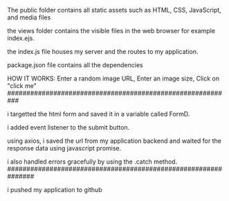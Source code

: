 The public folder contains all static assets such as HTML, CSS, JavaScript, and media files

the views folder contains the visible files in the web browser for example index.ejs.

the index.js file houses my server and the routes to my application.

package.json file contains all the dependencies

HOW IT WORKS:
Enter a random image URL, 
Enter an image size,
Click on "click me"
###########################################################

i targetted the html form and saved it in a variable called FormD.

i added event listener to the submit button.

using axios, i saved the url from my application backend and waited for the response data using javascript promise.

i also handled errors gracefully by using the .catch method.
###############################################################

i pushed my application to github

